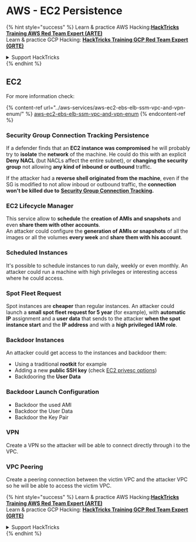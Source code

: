 # AWS - EC2 Persistence

{% hint style="success" %}
Learn & practice AWS Hacking:<img src="../../../.gitbook/assets/image (1) (1).png" alt="" data-size="line">[**HackTricks Training AWS Red Team Expert (ARTE)**](https://training.hacktricks.xyz/courses/arte)<img src="../../../.gitbook/assets/image (1) (1).png" alt="" data-size="line">\
Learn & practice GCP Hacking: <img src="../../../.gitbook/assets/image (2).png" alt="" data-size="line">[**HackTricks Training GCP Red Team Expert (GRTE)**<img src="../../../.gitbook/assets/image (2).png" alt="" data-size="line">](https://training.hacktricks.xyz/courses/grte)

<details>

<summary>Support HackTricks</summary>

* Check the [**subscription plans**](https://github.com/sponsors/carlospolop)!
* **Join the** 💬 [**Discord group**](https://discord.gg/hRep4RUj7f) or the [**telegram group**](https://t.me/peass) or **follow** us on **Twitter** 🐦 [**@hacktricks\_live**](https://twitter.com/hacktricks\_live)**.**
* **Share hacking tricks by submitting PRs to the** [**HackTricks**](https://github.com/carlospolop/hacktricks) and [**HackTricks Cloud**](https://github.com/carlospolop/hacktricks-cloud) github repos.

</details>
{% endhint %}

## EC2

For more information check:

{% content-ref url="../aws-services/aws-ec2-ebs-elb-ssm-vpc-and-vpn-enum/" %}
[aws-ec2-ebs-elb-ssm-vpc-and-vpn-enum](../aws-services/aws-ec2-ebs-elb-ssm-vpc-and-vpn-enum/)
{% endcontent-ref %}

### Security Group Connection Tracking Persistence

If a defender finds that an **EC2 instance was compromised** he will probably try to **isolate** the **network** of the machine. He could do this with an explicit **Deny NACL** (but NACLs affect the entire subnet), or **changing the security group** not allowing **any kind of inbound or outbound** traffic.

If the attacker had a **reverse shell originated from the machine**, even if the SG is modified to not allow inboud or outbound traffic, the **connection won't be killed due to** [**Security Group Connection Tracking**](https://docs.aws.amazon.com/AWSEC2/latest/UserGuide/security-group-connection-tracking.html)**.**

### EC2 Lifecycle Manager

This service allow to **schedule** the **creation of AMIs and snapshots** and even **share them with other accounts**.\
An attacker could configure the **generation of AMIs or snapshots** of all the images or all the volumes **every week** and **share them with his account**.

### Scheduled Instances

It's possible to schedule instances to run daily, weekly or even monthly. An attacker could run a machine with high privileges or interesting access where he could access.

### Spot Fleet Request

Spot instances are **cheaper** than regular instances. An attacker could launch a **small spot fleet request for 5 year** (for example), with **automatic IP** assignment and a **user data** that sends to the attacker **when the spot instance start** and the **IP address** and with a **high privileged IAM role**.

### Backdoor Instances

An attacker could get access to the instances and backdoor them:

* Using a traditional **rootkit** for example
* Adding a new **public SSH key** (check [EC2 privesc options](../aws-privilege-escalation/aws-ec2-privesc.md))
* Backdooring the **User Data**

### **Backdoor Launch Configuration**

* Backdoor the used AMI
* Backdoor the User Data
* Backdoor the Key Pair

### VPN

Create a VPN so the attacker will be able to connect directly through i to the VPC.

### VPC Peering

Create a peering connection between the victim VPC and the attacker VPC so he will be able to access the victim VPC.

{% hint style="success" %}
Learn & practice AWS Hacking:<img src="../../../.gitbook/assets/image (1) (1).png" alt="" data-size="line">[**HackTricks Training AWS Red Team Expert (ARTE)**](https://training.hacktricks.xyz/courses/arte)<img src="../../../.gitbook/assets/image (1) (1).png" alt="" data-size="line">\
Learn & practice GCP Hacking: <img src="../../../.gitbook/assets/image (2).png" alt="" data-size="line">[**HackTricks Training GCP Red Team Expert (GRTE)**<img src="../../../.gitbook/assets/image (2).png" alt="" data-size="line">](https://training.hacktricks.xyz/courses/grte)

<details>

<summary>Support HackTricks</summary>

* Check the [**subscription plans**](https://github.com/sponsors/carlospolop)!
* **Join the** 💬 [**Discord group**](https://discord.gg/hRep4RUj7f) or the [**telegram group**](https://t.me/peass) or **follow** us on **Twitter** 🐦 [**@hacktricks\_live**](https://twitter.com/hacktricks\_live)**.**
* **Share hacking tricks by submitting PRs to the** [**HackTricks**](https://github.com/carlospolop/hacktricks) and [**HackTricks Cloud**](https://github.com/carlospolop/hacktricks-cloud) github repos.

</details>
{% endhint %}
